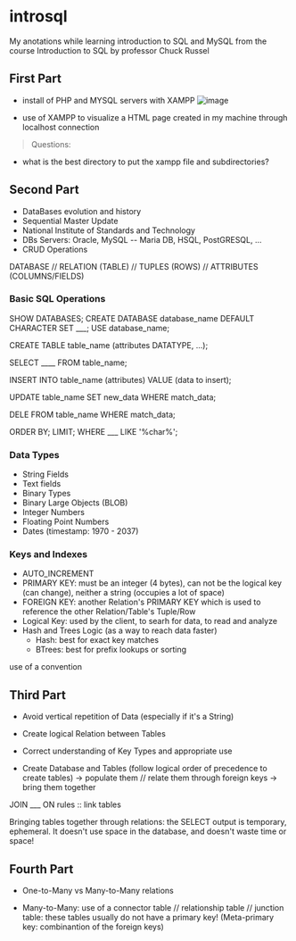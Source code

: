 # introsql
My anotations while learning introduction to SQL and MySQL from the course Introduction to SQL by professor Chuck Russel

## First Part
* install of PHP and MYSQL servers with XAMPP
![image](https://user-images.githubusercontent.com/65134036/235553197-6bc22fdc-3af8-4a61-85a8-a34bcd5294b3.png)

* use of XAMPP to visualize a HTML page created in my machine through localhost connection

>  Questions:
- what is the best directory to put the xampp file and subdirectories?

## Second Part
* DataBases evolution and history
* Sequential Master Update
* National Institute of Standards and Technology
* DBs Servers: Oracle, MySQL -- Maria DB, HSQL, PostGRESQL, ...
* CRUD Operations

DATABASE // RELATION (TABLE) // TUPLES (ROWS) // ATTRIBUTES (COLUMNS/FIELDS)

### Basic SQL Operations
SHOW DATABASES;
CREATE DATABASE database_name DEFAULT CHARACTER SET ___;
USE database_name;

CREATE TABLE table_name (attributes DATATYPE, ...);

SELECT ____ FROM table_name;

INSERT INTO table_name (attributes) VALUE (data to insert);

UPDATE table_name SET new_data WHERE match_data;

DELE FROM table_name WHERE match_data;

ORDER BY; LIMIT; WHERE ___ LIKE '%char%';

### Data Types
* String Fields
* Text fields
* Binary Types
* Binary Large Objects (BLOB)
* Integer Numbers
* Floating Point Numbers
* Dates (timestamp: 1970 - 2037)

### Keys and Indexes
* AUTO_INCREMENT
* PRIMARY KEY: must be an integer (4 bytes), can not be the logical key (can change), neither a string (occupies a lot of space)
* FOREIGN KEY: another Relation's PRIMARY KEY which is used to reference the other Relation/Table's Tuple/Row
* Logical Key: used by the client, to searh for data, to read and analyze
* Hash and Trees Logic (as a way to reach data faster)
  - Hash: best for exact key matches
  - BTrees: best for prefix lookups or sorting

use of a convention

## Third Part
* Avoid vertical repetition of Data (especially if it's a String)
* Create logical Relation between Tables
* Correct understanding of Key Types and appropriate use

* Create Database and Tables (follow logical order of precedence to create tables) -> populate them // relate them through foreign keys
-> bring them together

JOIN ___ ON rules :: link tables

Bringing tables together through relations: the SELECT output is temporary, ephemeral. It doesn't use space in the database, and doesn't waste time or space!

## Fourth Part

* One-to-Many vs Many-to-Many relations
- Many-to-Many: use of a connector table // relationship table // junction table: these tables usually do not have a primary key! (Meta-primary key: combinantion of the foreign keys) 



